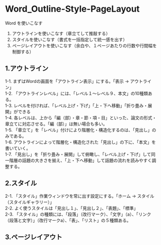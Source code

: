 # Word_Outline-Style-PageLayout
Word を使いこなす
1. アウトラインを使いこなす（章立てして推敲する）
2. スタイルを使いこなす（書式を一括指定して統一感を出す）
3. ページレイアウトを使いこなす（余白や、１ページあたりの行数や行間幅を制御する）
  
## 1.アウトライン
1-1. まずはWordの画面を「アウトライン表示」にする。「表示 -> アウトライン」  
1-2. 「アウトラインレベル」には、「レベル１～レベル９、本文」の10種類ある。  
1-3. レベルを付ければ、「レベル上げ・下げ」「上・下へ移動」「折り畳み・展開」ができる  
1-4. 各レベルは、上から「編（部）・章・節・項・目」といった、論文の形式・章立てに対応させる。「編（部）」は無い場合も多い。  
1-5. 「章立て」を「レベル」付けにより階層化・構造化するのは、「見出し」のみである。  
1-6. アウトラインによって階層化・構造化された「見出し」の下に、「本文」を書いていく。  
1-7. 「見出し」を「折り畳み・展開」して俯瞰し、「レベル上げ・下げ」して同一階層の話題の大きさを揃え、「上・下へ移動」して話題の流れを読みやすく調整する。  
  
## 2.スタイル
2-1. 「スタイル」作業ウィンドウを常に出す設定にする。「ホーム -> スタイル（スタイルギャラリー）」  
2-2. よく使うスタイルは「見出し１」、「見出し２」、「表題」、「標準」  
2-3. 「スタイル」の種類には、「段落」（改行マーク）、「文字」（a）、「リンク（段落と文字）」（改行マークa）、「表」、「リスト」の５種類ある。  
  
## 3.ページレイアウト
